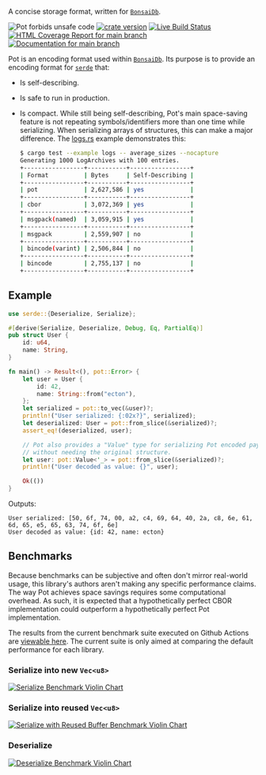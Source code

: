 A concise storage format, written for [`BonsaiDb`](https://bonsaidb.io/).

![Pot forbids unsafe code](https://img.shields.io/badge/unsafe-forbid-success)
[![crate version](https://img.shields.io/crates/v/pot.svg)](https://crates.io/crates/pot)
[![Live Build Status](https://img.shields.io/github/actions/workflow/status/khonsulabs/pot/rust.yml?branch=main)](https://github.com/khonsulabs/pot/actions?query=workflow:Tests)
[![HTML Coverage Report for `main` branch](https://khonsulabs.github.io/pot/coverage/badge.svg)](https://khonsulabs.github.io/pot/coverage/)
[![Documentation for `main` branch](https://img.shields.io/badge/docs-main-informational)](https://khonsulabs.github.io/pot/main/pot/)

Pot is an encoding format used within [`BonsaiDb`](https://bonsaidb.io/). Its purpose is to
provide an encoding format for [`serde`](https://serde.rs) that:

* Is self-describing.
* Is safe to run in production.
* Is compact. While still being self-describing, Pot's main space-saving feature
  is not repeating symbols/identifiers more than one time while serializing.
  When serializing arrays of structures, this can make a major difference. The
  [logs.rs](https://github.com/khonsulabs/pot/blob/main/pot/examples/logs.rs)
  example demonstrates this:

  ```sh
  $ cargo test --example logs -- average_sizes --nocapture
  Generating 1000 LogArchives with 100 entries.
  +-----------------+-----------+-----------------+
  | Format          | Bytes     | Self-Describing |
  +-----------------+-----------+-----------------+
  | pot             | 2,627,586 | yes             |
  +-----------------+-----------+-----------------+
  | cbor            | 3,072,369 | yes             |
  +-----------------+-----------+-----------------+
  | msgpack(named)  | 3,059,915 | yes             |
  +-----------------+-----------+-----------------+
  | msgpack         | 2,559,907 | no              |
  +-----------------+-----------+-----------------+
  | bincode(varint) | 2,506,844 | no              |
  +-----------------+-----------+-----------------+
  | bincode         | 2,755,137 | no              |
  +-----------------+-----------+-----------------+
  ```

## Example

```rust
use serde::{Deserialize, Serialize};

#[derive(Serialize, Deserialize, Debug, Eq, PartialEq)]
pub struct User {
    id: u64,
    name: String,
}

fn main() -> Result<(), pot::Error> {
    let user = User {
        id: 42,
        name: String::from("ecton"),
    };
    let serialized = pot::to_vec(&user)?;
    println!("User serialized: {:02x?}", serialized);
    let deserialized: User = pot::from_slice(&serialized)?;
    assert_eq!(deserialized, user);

    // Pot also provides a "Value" type for serializing Pot encoded payloads
    // without needing the original structure.
    let user: pot::Value<'_> = pot::from_slice(&serialized)?;
    println!("User decoded as value: {}", user);

    Ok(())
}
```

Outputs:

```text
User serialized: [50, 6f, 74, 00, a2, c4, 69, 64, 40, 2a, c8, 6e, 61, 6d, 65, e5, 65, 63, 74, 6f, 6e]
User decoded as value: {id: 42, name: ecton}
```

## Benchmarks

Because benchmarks can be subjective and often don't mirror real-world usage,
this library's authors aren't making any specific performance claims. The way
Pot achieves space savings requires some computational overhead. As such, it is
expected that a hypothetically perfect CBOR implementation could outperform a
hypothetically perfect Pot implementation.

The results from the current benchmark suite executed on Github Actions are
[viewable here](https://pot.bonsaidb.io/benchmarks/report/). The current suite
is only aimed at comparing the default performance for each library.

### Serialize into new `Vec<u8>`

[![Serialize Benchmark Violin Chart](https://pot.bonsaidb.io/benchmarks/logs_serialize/report/violin.svg)](https://pot.bonsaidb.io/benchmarks/logs_serialize/report/index.html)

### Serialize into reused `Vec<u8>`

[![Serialize with Reused Buffer Benchmark Violin Chart](https://pot.bonsaidb.io/benchmarks/logs_serialize-reuse/report/violin.svg)](https://pot.bonsaidb.io/benchmarks/logs_serialize-reuse/report/index.html)

### Deserialize

[![Deserialize Benchmark Violin Chart](https://pot.bonsaidb.io/benchmarks/logs_deserialize/report/violin.svg)](https://pot.bonsaidb.io/benchmarks/logs_deserialize/report/index.html)

